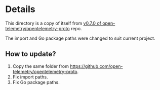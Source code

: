 # Details

This directory is a copy of itself from [v0.7.0 of open-telemetry/opentelemetry-proto](https://github.com/open-telemetry/opentelemetry-proto/tree/v0.7.0/opentelemetry/proto) repo.

The import and Go package paths were changed to suit current project.

## How to update?

1. Copy the same folder from <https://github.com/open-telemetry/opentelemetry-proto>.
2. Fix import paths.
3. Fix Go package paths.
